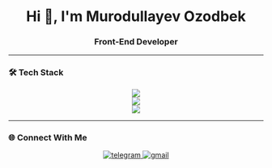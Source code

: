 <h1 align="center">Hi 👋, I'm Murodullayev Ozodbek</h1>
<h3 align="center">Front-End Developer</h3>


---

### 🛠 Tech Stack

<p align="center">
  <img src="https://skillicons.dev/icons?i=react,vite,nodejs,js,html,css"/><br/>
  <img src="https://skillicons.dev/icons?i=github,python"/><br/>
  <img src="https://skillicons.dev/icons?i=pyvharm,vscode"/>
</p>

---

### 🌐 Connect With Me
<p align="center">
  <a href="https://t.me/murodullayevozodbek">
    <img src="https://img.icons8.com/color/48/000000/telegram-app--v1.png" alt="telegram"/>
  </a>
  <a href="mailto:ozodbekmurodullayev013@gmail.com">
    <img src="https://img.icons8.com/color/48/000000/gmail--v1.png" alt="gmail"/>
  </a>
</p>
